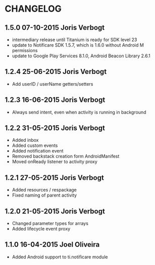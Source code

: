 # CHANGELOG

## 1.5.0    07-10-2015 Joris Verbogt
- intermediary release until Titanium is ready for SDK level 23
- update to Notificare SDK 1.5.7, which is 1.6.0 without Android M permissions
- update to Google Play Services 8.1.0, Android Beacon Library 2.6.1

## 1.2.4	25-06-2015 Joris Verbogt
- Add userID / userName getters/setters

## 1.2.3	16-06-2015 Joris Verbogt
- Always send intent, even when activity is running in background

## 1.2.2	31-05-2015 Joris Verbogt
- Added inbox
- Added custom events
- Added notification event
- Removed backstack creation form AndroidManifest
- Moved onReady listener to activity proxy

## 1.2.1	27-05-2015 Joris Verbogt
- Added resources / respackage
- Fixed naming of parent activity

## 1.2.0 	21-05-2015 Joris Verbogt
- Changed parameter types for arrays
- Added lifecycle event proxy


## 1.1.0	16-04-2015 Joel Oliveira
- Added Android support to ti.notificare module
